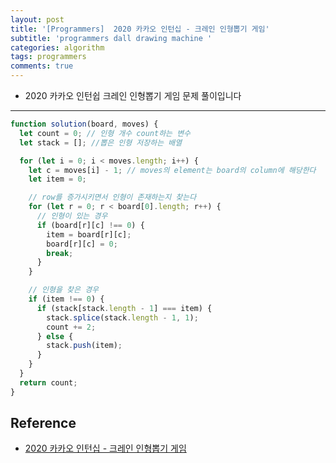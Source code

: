 ```yaml
---
layout: post
title: '[Programmers]  2020 카카오 인턴십 - 크레인 인형뽑기 게임'
subtitle: 'programmers dall drawing machine '
categories: algorithm
tags: programmers
comments: true
---
```


- 2020 카카오 인턴쉽 크레인 인형뽑기 게임 문제 풀이입니다

---

```javascript
function solution(board, moves) {
  let count = 0; // 인형 개수 count하는 변수
  let stack = []; //뽑은 인형 저장하는 배열

  for (let i = 0; i < moves.length; i++) {
    let c = moves[i] - 1; // moves의 element는 board의 column에 해당한다
    let item = 0;

    // row를 증가시키면서 인형이 존재하는지 찾는다
    for (let r = 0; r < board[0].length; r++) {
      // 인형이 있는 경우
      if (board[r][c] !== 0) {
        item = board[r][c];
        board[r][c] = 0;
        break;
      }
    }

    // 인형을 찾은 경우
    if (item !== 0) {
      if (stack[stack.length - 1] === item) {
        stack.splice(stack.length - 1, 1);
        count += 2;
      } else {
        stack.push(item);
      }
    }
  }
  return count;
}
```

## Reference

- [2020 카카오 인턴십 - 크레인 인형뽑기 게임](https://programmers.co.kr/learn/courses/30/lessons/64061?language=javascript)
